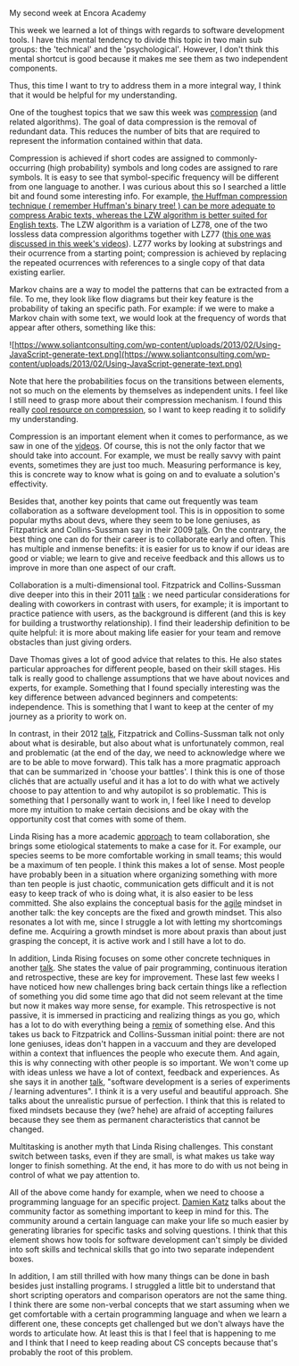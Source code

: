 My second week at Encora Academy

This week we learned a lot of things with regards to software development tools. I have this mental tendency to divide this topic in two main sub groups: the 'technical' and the 'psychological'. However, I don't think this mental shortcut is good because it makes me see them as two independent components. 

Thus, this time I want to try to address them in a more integral way, I think that it would be helpful for my understanding.

One of the toughest topics that we saw this week was [compression](https://www.youtube.com/watch?v=6rnF2Mo80x0) (and related algorithms). The goal of data compression is the removal of redundant data. This reduces the number of bits that are required to represent the information contained within that data. 

Compression is achieved if short codes are assigned to commonly-occurring (high probability) symbols and long codes are assigned to rare symbols. It is easy to see that symbol-specific frequency will be different from one language to another. I was curious about this so I searched a little bit and found some interesting info. For example, [the Huffman compression technique ( remember Huffman's binary tree! ) can be more adequate to compress Arabic texts, whereas the LZW algorithm is better suited for English texts](http://www.m-hikari.com/ces/ces2013/ces1-4-2013/zahranCES1-4-2013.pdf). The LZW algorithm is a variation of LZ78, one of the two lossless data compression algorithms together with LZ77 ([this one was discussed in this week's videos](https://www.youtube.com/watch?v=Jqc418tQDkg)). LZ77 works by looking at substrings and their ocurrence from a starting point; compression is achieved by replacing the repeated ocurrences with references to a single copy of that data existing earlier. 

Markov chains are a way to model the patterns that can be extracted from a file. To me, they look like flow diagrams but their key feature is the probability of taking an specific path. For example: if we were to make a Markov chain with some text, we would look at the frequency of words that appear after others, something like this:

![https://www.soliantconsulting.com/wp-content/uploads/2013/02/Using-JavaScript-generate-text.png](https://www.soliantconsulting.com/wp-content/uploads/2013/02/Using-JavaScript-generate-text.png)

Note that here the probabilities focus on the transitions between elements, not so much on the elements by themselves as independent units. I feel like I still need to grasp more about their compression mechanism. I found this really [cool resource on compression](https://go-compression.github.io/), so I want to keep reading it to solidify my understanding.

Compression is an important element when it comes to performance, as we saw in one of the [videos](https://www.youtube.com/watch?v=8MMmg3bDOjc). Of course, this is not the only factor that we should take into account. For example, we must be really savvy with paint events, sometimes they are just too much. Measuring performance is key, this is concrete way to know what is going on and to evaluate a solution's effectivity. 

Besides that, another key points that came out frequently was team collaboration as a software development tool. This is in opposition to some popular myths about devs, where they seem to be lone geniuses, as Fitzpatrick and Collins-Sussman say in their 2009 [talk](https://www.youtube.com/watch?v=0SARbwvhupQ). On the contrary, the best thing one can do for their career is to collaborate early and often. This has multiple and inmense benefits: it is easier for us to know if our ideas are good or viable; we learn to give and receive feedback and this allows us to improve in more than one aspect of our craft.  

Collaboration is a multi-dimensional tool. Fitzpatrick and Collins-Sussman dive deeper into this in their 2011 [talk](https://www.youtube.com/watch?v=q-7l8cnpI4k) : we need particular considerations for dealing with coworkers in contrast with users, for example; it is important to practice patience with users, as the background is different (and this is key for building a trustworthy relationship). I find their leadership definition to be quite helpful: it is more about making life easier for your team and remove obstacles than just giving orders.

Dave Thomas gives a lot of good advice that relates to this. He also states particular approaches for different people, based on their skill stages. His talk is really good to challenge assumptions that we have about novices and experts, for example. Something that I found specially interesting was the key difference between advanced beginners and competents: independence. This is something that I want to keep at the center of my journey as a priority to work on. 

In contrast, in their 2012 [talk](https://www.youtube.com/watch?v=OTCuYzAw31Y), Fitzpatrick and Collins-Sussman talk not only about what is desirable, but also about what is unfortunately common, real and problematic (at the end of the day, we need to acknowledge where we are to be able to move forward). This talk has a more pragmatic approach that can be summarized in 'choose your battles'. I think this is one of those clichés that are actually useful and it has a lot to do with what we actively choose to pay attention to and why autopilot is so problematic. This is something that I personally want to work in, I feel like I need to develop more my intuition to make certain decisions and be okay with the opportunity cost that comes with some of them. 

Linda Rising has a more academic [approach](https://www.infoq.com/interviews/linda-rising-agile-bonobos/) to team collaboration, she brings some etiological statements to make a case for it. For example, our species seems to be more comfortable working in small teams; this would be a maximum of ten people. I think this makes a lot of sense. Most people have probably been in a situation where organizing something with more than ten people is just chaotic, communication gets difficult and it is not easy to keep track of who is doing what, it is also easier to be less committed. She also explains the conceptual basis for the [agile](https://www.infoq.com/presentations/power-agile-mindset/) mindset in another talk: the key concepts are the fixed and growth mindset. This also resonates a lot with me, since I struggle a lot with letting my shortcomings define me. Acquiring a growth mindset is more about praxis than about just grasping the concept, it is active work and I still have a lot to do.

In addition, Linda Rising focuses on some other concrete techniques in another [talk](https://www.youtube.com/watch?v=IGHhCmdIvuI). She states the value of pair programming, continuous iteration and retrospective, these are key for improvement. These last few weeks I have noticed how new challenges bring back certain things like a reflection of something you did some time ago that did not seem relevant at the time but now it makes way more sense, for example. This retrospective is not passive, it is immersed in practicing and realizing things as you go, which has a lot to do with everything being a [remix](https://www.everythingisaremix.info/watch-the-series/) of something else. And this takes us back to Fitzpatrick and Collins-Sussman initial point: there are not lone geniuses, ideas don't happen in a vaccuum and they are developed within a context that influences the people who execute them. And again, this is why connecting with other people is so important. We won't come up with ideas unless we have a lot of context, feedback and experiences. As she says it in another [talk](https://www.infoq.com/presentations/Perfection-Is-Unrealistic-Linda-Rising/), "software development is a series of experiments / learning adventures". I think it is a very useful and beautiful approach. She talks about the unrealistic pursue of perfection. I think that this is related to fixed mindsets because they (we? hehe) are afraid of accepting failures because they see them as permanent characteristics that cannot be changed. 

Multitasking is another myth that Linda Rising challenges. This constant switch between tasks, even if they are small, is what makes us take way longer to finish something. At the end, it has more to do with us not being in control of what we pay attention to. 

All of the above come handy for example, when we need to choose a programming language for an specific project. [Damien Katz](https://www.youtube.com/watch?v=g9lNzg27P9M) talks about the community factor as something important to keep in mind for this. The community around a certain language can make your life so much easier by generating libraries for specific tasks and solving questions. I think that this element shows how tools for software development can't simply be divided into soft skills and technical skills that go into two separate independent boxes. 

In addition, I am still thrilled with how many things can be done in bash besides just installing programs. I struggled a little bit to understand that short scripting operators and comparison operators are not the same thing. I think there are some non-verbal concepts that we start assuming when we get comfortable with a certain programming language and when we learn a different one, these concepts get challenged but we don't always have the words to articulate how. At least this is that I feel that is happening to me and I think that I need to keep reading about CS concepts because that's probably the root of this problem.
